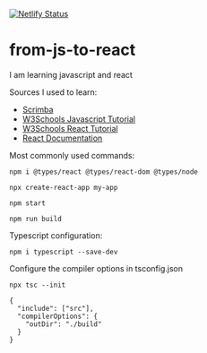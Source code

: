 [![Netlify Status](https://api.netlify.com/api/v1/badges/4e4c2422-cad5-4406-a5dd-0fed28736448/deploy-status)](https://app.netlify.com/sites/majestic-crumble-ed9b93/deploys)

# from-js-to-react
I am learning javascript and react

Sources I used to learn:
- [Scrimba](https://scrimba.com/)
- [W3Schools Javascript Tutorial](https://www.w3schools.com/js/default.asp)
- [W3Schools React Tutorial](https://www.w3schools.com/react/)
- [React Documentation](https://react.dev/learn/)

Most commonly used commands:

`npm i @types/react @types/react-dom @types/node`

`npx create-react-app my-app`

`npm start`

`npm run build`

Typescript configuration:

`npm i typescript --save-dev`

Configure the compiler options in tsconfig.json

`npx tsc --init`

```
{
  "include": ["src"],
  "compilerOptions": {
    "outDir": "./build"
  }
}
```